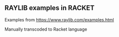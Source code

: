 ## RAYLIB examples in RACKET 

Examples from https://www.raylib.com/examples.html 

Manually transcoded to Racket language

